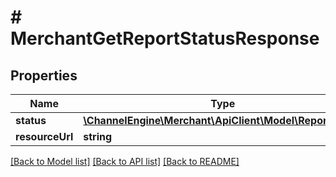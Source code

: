 # # MerchantGetReportStatusResponse

## Properties

Name | Type | Description | Notes
------------ | ------------- | ------------- | -------------
**status** | [**\ChannelEngine\Merchant\ApiClient\Model\ReportStatus**](ReportStatus.md) |  | [optional]
**resourceUrl** | **string** |  | [optional]

[[Back to Model list]](../../README.md#models) [[Back to API list]](../../README.md#endpoints) [[Back to README]](../../README.md)
